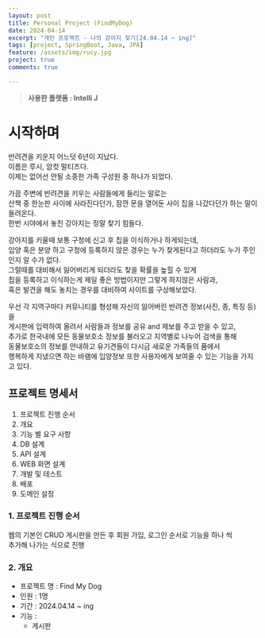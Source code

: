 ```yaml
---
layout: post
title: Personal Project (FindMyDog)
date: 2024-04-14
excerpt: "개인 프로젝트 - 나의 강아지 찾기[24.04.14 ~ ing]"
tags: [project, SpringBoot, Java, JPA]
feature: /assets/img/rucy.jpg
project: true
comments: true

---
```




> **사용한 플랫폼 : Intelli J**

# **시작하며**

반려견을 키운지 어느덧 6년이 지났다.<br>이름은 루시, 암컷 말티즈다.<br>이제는 없어선 안될 소중한 가족 구성원 중 하나가 되었다.

가끔 주변에 반려견을 키우는 사람들에게 들리는 말로는<br>산책 중 한눈판 사이에 사라진다던가, 잠깐 문을 열어둔 사이 집을 나갔다던가 하는 말이 들려온다.<br>한번 시야에서 놓친 강아지는 정말 찾기 힘들다.

강아지를 키울때 보통 구청에 신고 후 칩을 이식하거나 하게되는데,<br>입양 혹은 분양 하고 구청에 등록하지 않은 경우는 누가 찾게된다고 하더라도 누가 주인인지 알 수가 없다.<br>그럴때를 대비해서 잃어버리게 되더라도 찾을 확률을 높힐 수 있게 <br>칩을 등록하고 이식하는게 제일 좋은 방법이지만 그렇게 하지않은 사람과,<br>혹은 발견을 해도 놓치는 경우를 대비하여 사이트를 구상해보았다.

우선 각 지역구마다 커뮤니티를 형성해 자신의 잃어버린 반려견 정보(사진, 종, 특징 등)을<br>게시판에 입력하여 올려서 사람들과 정보를 공유 and 제보를 주고 받을 수 있고,<br>추가로 한국내에 모든 동물보호소 정보를 불러오고 지역별로 나누어 검색을 통해<br>동물보호소의 정보를 안내하고 유기견들이 다시금 새로운 가족들의 품에서<br>행복하게 지냈으면 하는 바램에 입양정보 또한 사용자에게 보여줄 수 있는 기능을 가지고 있다.



## 프로젝트 명세서

1. 프로젝트 진행 순서
2. 개요
3. 기능 별 요구 사항
4. DB 설계
5. API 설계
6. WEB 화면 설계
7. 개발 및 테스트
8. 배포
9. 도메인 설정



### 1. 프로젝트 진행 순서

웹의 기본인 CRUD 게시판을 만든 후 회원 가입, 로그인 순서로 기능을 하나 씩<br>추가해 나가는 식으로 진행

### 2. 개요

- 프로젝트 명 : Find My Dog
- 인원 : 1명
- 기간 : 2024.04.14 ~ ing
- 기능 :
  - 게시판





